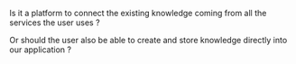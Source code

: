 
Is it a platform to connect the existing knowledge coming from all the services the user uses ?

Or should the user also be able to create and store knowledge directly into our application ?

